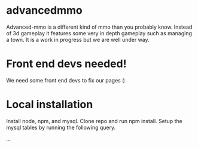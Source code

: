 # advancedmmo
Advanced-mmo is a different kind of mmo than you probably know. Instead of 3d gameplay it features some very in depth gameplay such as managing a town.
It is a work in progress but we are well under way.

# Front end devs needed!
We need some front end devs to fix our pages (:

# Local installation
Install node, npm, and mysql. 
Clone repo and run npm install.
Setup the mysql tables by running the following query.

...
